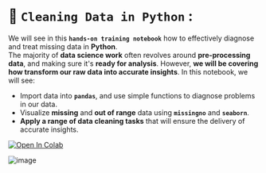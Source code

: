 # 🧹 `Cleaning Data in Python` :
We will see in this **`hands-on training notebook`** how to effectively diagnose and treat missing data in **Python**. <br>
The majority of **data science work** often revolves around **pre-processing data**, and making sure it's **ready for analysis**. However, **we will be covering how transform our raw data into accurate insights**. In this notebook, we will see:
* Import data into **`pandas`**, and use simple functions to diagnose problems in our data.
* Visualize **missing** and **out of range** data using **`missingno`** and **`seaborn`**.
* **Apply a range of data cleaning tasks** that will ensure the delivery of accurate insights.

<a href="https://colab.research.google.com/github/labrijisaad/Cleaning-Data-in-Python" target="_parent"><img src="https://colab.research.google.com/assets/colab-badge.svg" alt="Open In Colab"/></a>


![image](https://user-images.githubusercontent.com/74627083/156902563-d939b1d2-dfe0-44ef-9504-1373da6a6815.png)
